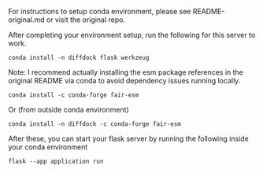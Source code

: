 For instructions to setup conda environment, please see README-original.md or visit the original repo.

After completing your environment setup, run the following for this server to work.

    conda install -n diffdock flask werkzeug

Note: I recommend actually installing the esm package references in the original README via conda to avoid dependency issues running locally.

    conda install -c conda-forge fair-esm

Or (from outside conda environment)
```
conda install -n diffdock -c conda-forge fair-esm
```
After these, you can start your flask server by running the following inside your conda environment
```
flask --app application run
```
